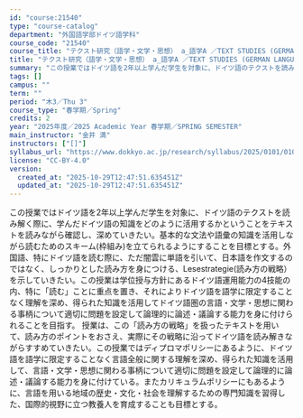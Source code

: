 ```yaml
---
id: "course:21540"
type: "course-catalog"
department: "外国語学部ドイツ語学科"
course_code: "21540"
course_title: "テクスト研究（語学・文学・思想） a_語学A ／TEXT STUDIES (GERMAN LANGUAGE, LITERATURE AND THOUGHT) a"
title: "テクスト研究（語学・文学・思想） a_語学A ／TEXT STUDIES (GERMAN LANGUAGE, LITERATURE AND THOUGHT) a"
summary: "この授業ではドイツ語を2年以上学んだ学生を対象に、ドイツ語のテクストを読み解く際に、学んだドイツ語の知識をどのように活用するかということをテキストを読みながら確認し、深めていきたい。基本的な文法や語彙の知識を活用しながら読むためのスキーム(…"
tags: []
campus: ""
term: ""
period: "木3／Thu 3"
course_type: "春学期／Spring"
credits: 2
year: "2025年度／2025 Academic Year 春学期／SPRING SEMESTER"
main_instructor: "金井 満"
instructors: ["[]"]
syllabus_url: "https://www.dokkyo.ac.jp/research/syllabus/2025/0101/0101_21540_ja_JP.html"
license: "CC-BY-4.0"
version:
  created_at: "2025-10-29T12:47:51.635451Z"
  updated_at: "2025-10-29T12:47:51.635451Z"
---
```

この授業ではドイツ語を2年以上学んだ学生を対象に、ドイツ語のテクストを読み解く際に、学んだドイツ語の知識をどのように活用するかということをテキストを読みながら確認し、深めていきたい。基本的な文法や語彙の知識を活用しながら読むためのスキーム(枠組み)を立てられるようにすることを目標とする。外国語、特にドイツ語を読む際に、ただ闇雲に単語を引いて、日本語を作文するのではなく、しっかりとした読み方を身につける、Lesestrategie(読み方の戦略）を示していきたい。この授業は学位授与方針にあるドイツ語運用能力の4技能の内、特に「読む」ことに重点を置き、それによりドイツ語を語学に限定することなく理解を深め、得られた知識を活用してドイツ語圏の言語・文学・思想に関わる事柄について適切に問題を設定して論理的に論述・議論する能力を身に付けられることを目指す。 授業は、この「読み方の戦略」を扱ったテキストを用いて、読み方のポイントをおさえ、実際にその戦略に沿ってドイツ語を読み解きながらすすめていきたい。この授業ではディプロマポリシーにあるように、ドイツ語を語学に限定することなく言語全般に関する理解を深め、得られた知識を活用して、言語・文学・思想に関わる事柄について適切に問題を設定して論理的に論述・議論する能力を身に付けている。またカリキュラムポリシーにもあるように、言語を用いる地域の歴史・文化・社会を理解するための専門知識を習得した、国際的視野に立つ教養人を育成することも目標とする。
